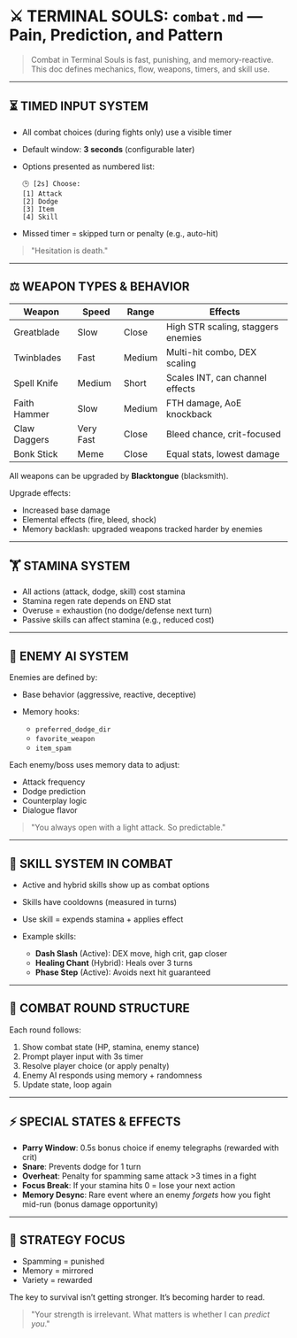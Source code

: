 # ⚔️ TERMINAL SOULS: `combat.md` — Pain, Prediction, and Pattern

> Combat in Terminal Souls is fast, punishing, and memory-reactive.
> This doc defines mechanics, flow, weapons, timers, and skill use.

---

## ⏳ TIMED INPUT SYSTEM

* All combat choices (during fights only) use a visible timer
* Default window: **3 seconds** (configurable later)
* Options presented as numbered list:

  ```
  🕒 [2s] Choose:
  [1] Attack
  [2] Dodge
  [3] Item
  [4] Skill
  ```
* Missed timer = skipped turn or penalty (e.g., auto-hit)

> "Hesitation is death."

---

## ⚖️ WEAPON TYPES & BEHAVIOR

| Weapon       | Speed     | Range  | Effects                            |
| ------------ | --------- | ------ | ---------------------------------- |
| Greatblade   | Slow      | Close  | High STR scaling, staggers enemies |
| Twinblades   | Fast      | Medium | Multi-hit combo, DEX scaling       |
| Spell Knife  | Medium    | Short  | Scales INT, can channel effects    |
| Faith Hammer | Slow      | Medium | FTH damage, AoE knockback          |
| Claw Daggers | Very Fast | Close  | Bleed chance, crit-focused         |
| Bonk Stick   | Meme      | Close  | Equal stats, lowest damage         |

All weapons can be upgraded by **Blacktongue** (blacksmith).

Upgrade effects:

* Increased base damage
* Elemental effects (fire, bleed, shock)
* Memory backlash: upgraded weapons tracked harder by enemies

---

## 🏋️ STAMINA SYSTEM

* All actions (attack, dodge, skill) cost stamina
* Stamina regen rate depends on END stat
* Overuse = exhaustion (no dodge/defense next turn)
* Passive skills can affect stamina (e.g., reduced cost)

---

## 💪 ENEMY AI SYSTEM

Enemies are defined by:

* Base behavior (aggressive, reactive, deceptive)
* Memory hooks:

  * `preferred_dodge_dir`
  * `favorite_weapon`
  * `item_spam`

Each enemy/boss uses memory data to adjust:

* Attack frequency
* Dodge prediction
* Counterplay logic
* Dialogue flavor

> "You always open with a light attack. So predictable."

---

## 🌟 SKILL SYSTEM IN COMBAT

* Active and hybrid skills show up as combat options
* Skills have cooldowns (measured in turns)
* Use skill = expends stamina + applies effect
* Example skills:

  * **Dash Slash** (Active): DEX move, high crit, gap closer
  * **Healing Chant** (Hybrid): Heals over 3 turns
  * **Phase Step** (Active): Avoids next hit guaranteed

---

## 🔧 COMBAT ROUND STRUCTURE

Each round follows:

1. Show combat state (HP, stamina, enemy stance)
2. Prompt player input with 3s timer
3. Resolve player choice (or apply penalty)
4. Enemy AI responds using memory + randomness
5. Update state, loop again

---

## ⚡ SPECIAL STATES & EFFECTS

* **Parry Window**: 0.5s bonus choice if enemy telegraphs (rewarded with crit)
* **Snare**: Prevents dodge for 1 turn
* **Overheat**: Penalty for spamming same attack >3 times in a fight
* **Focus Break**: If your stamina hits 0 = lose your next action
* **Memory Desync**: Rare event where an enemy *forgets* how you fight mid-run (bonus damage opportunity)

---

## 🥶 STRATEGY FOCUS

* Spamming = punished
* Memory = mirrored
* Variety = rewarded

The key to survival isn’t getting stronger. It’s becoming harder to read.

> "Your strength is irrelevant. What matters is whether I can *predict you*."
